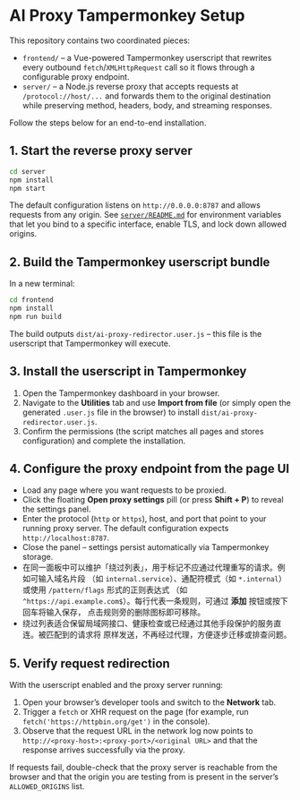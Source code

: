 # AI Proxy Tampermonkey Setup

This repository contains two coordinated pieces:

- `frontend/` – a Vue-powered Tampermonkey userscript that rewrites every outbound `fetch`/`XMLHttpRequest` call so
  it flows through a configurable proxy endpoint.
- `server/` – a Node.js reverse proxy that accepts requests at `/protocol://host/...` and forwards them to the
  original destination while preserving method, headers, body, and streaming responses.

Follow the steps below for an end-to-end installation.

## 1. Start the reverse proxy server

```bash
cd server
npm install
npm start
```

The default configuration listens on `http://0.0.0.0:8787` and allows requests from any origin. See
[`server/README.md`](server/README.md) for environment variables that let you bind to a specific interface, enable TLS,
and lock down allowed origins.

## 2. Build the Tampermonkey userscript bundle

In a new terminal:

```bash
cd frontend
npm install
npm run build
```

The build outputs `dist/ai-proxy-redirector.user.js` – this file is the userscript that Tampermonkey will execute.

## 3. Install the userscript in Tampermonkey

1. Open the Tampermonkey dashboard in your browser.
2. Navigate to the **Utilities** tab and use **Import from file** (or simply open the generated `.user.js` file in the
   browser) to install `dist/ai-proxy-redirector.user.js`.
3. Confirm the permissions (the script matches all pages and stores configuration) and complete the installation.

## 4. Configure the proxy endpoint from the page UI

- Load any page where you want requests to be proxied.
- Click the floating **Open proxy settings** pill (or press **Shift + P**) to reveal the settings panel.
- Enter the protocol (`http` or `https`), host, and port that point to your running proxy server. The default
  configuration expects `http://localhost:8787`.
- Close the panel – settings persist automatically via Tampermonkey storage.
- 在同一面板中可以维护「绕过列表」，用于标记不应通过代理重写的请求。例如可输入域名片段
  （如 `internal.service`）、通配符模式（如 `*.internal`）或使用 `/pattern/flags` 形式的正则表达式
  （如 `^https://api.example.com$`）。每行代表一条规则，可通过 **添加** 按钮或按下回车将输入保存，
  点击规则旁的删除图标即可移除。
- 绕过列表适合保留局域网接口、健康检查或已经通过其他手段保护的服务直连。被匹配到的请求将
  原样发送，不再经过代理，方便逐步迁移或排查问题。

## 5. Verify request redirection

With the userscript enabled and the proxy server running:

1. Open your browser’s developer tools and switch to the **Network** tab.
2. Trigger a `fetch` or XHR request on the page (for example, run `fetch('https://httpbin.org/get')` in the console).
3. Observe that the request URL in the network log now points to `http://<proxy-host>:<proxy-port>/<original URL>` and
   that the response arrives successfully via the proxy.

If requests fail, double-check that the proxy server is reachable from the browser and that the origin you are testing
from is present in the server’s `ALLOWED_ORIGINS` list.
